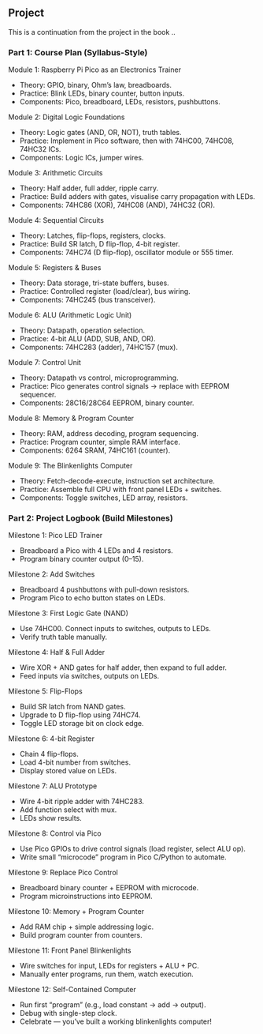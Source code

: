 
## Project

This is a continuation from the project in the book ..


### Part 1: Course Plan (Syllabus-Style)

Module 1: Raspberry Pi Pico as an Electronics Trainer
- Theory: GPIO, binary, Ohm’s law, breadboards.
- Practice: Blink LEDs, binary counter, button inputs.
- Components: Pico, breadboard, LEDs, resistors, pushbuttons.

Module 2: Digital Logic Foundations
- Theory: Logic gates (AND, OR, NOT), truth tables.
- Practice: Implement in Pico software, then with 74HC00, 74HC08, 74HC32 ICs.
- Components: Logic ICs, jumper wires.

Module 3: Arithmetic Circuits
- Theory: Half adder, full adder, ripple carry.
- Practice: Build adders with gates, visualise carry propagation with LEDs.
- Components: 74HC86 (XOR), 74HC08 (AND), 74HC32 (OR).

Module 4: Sequential Circuits
- Theory: Latches, flip-flops, registers, clocks.
- Practice: Build SR latch, D flip-flop, 4-bit register.
- Components: 74HC74 (D flip-flop), oscillator module or 555 timer.

Module 5: Registers & Buses
- Theory: Data storage, tri-state buffers, buses.
- Practice: Controlled register (load/clear), bus wiring.
- Components: 74HC245 (bus transceiver).

Module 6: ALU (Arithmetic Logic Unit)
- Theory: Datapath, operation selection.
- Practice: 4-bit ALU (ADD, SUB, AND, OR).
- Components: 74HC283 (adder), 74HC157 (mux).

Module 7: Control Unit
- Theory: Datapath vs control, microprogramming.
- Practice: Pico generates control signals → replace with EEPROM sequencer.
- Components: 28C16/28C64 EEPROM, binary counter.

Module 8: Memory & Program Counter
- Theory: RAM, address decoding, program sequencing.
- Practice: Program counter, simple RAM interface.
- Components: 6264 SRAM, 74HC161 (counter).

Module 9: The Blinkenlights Computer
- Theory: Fetch-decode-execute, instruction set architecture.
- Practice: Assemble full CPU with front panel LEDs + switches.
- Components: Toggle switches, LED array, resistors.



### Part 2: Project Logbook (Build Milestones)

Milestone 1: Pico LED Trainer
- Breadboard a Pico with 4 LEDs and 4 resistors.
- Program binary counter output (0–15).

Milestone 2: Add Switches
- Breadboard 4 pushbuttons with pull-down resistors.
- Program Pico to echo button states on LEDs.

Milestone 3: First Logic Gate (NAND)
- Use 74HC00. Connect inputs to switches, outputs to LEDs.
- Verify truth table manually.

Milestone 4: Half & Full Adder
- Wire XOR + AND gates for half adder, then expand to full adder.
- Feed inputs via switches, outputs on LEDs.

Milestone 5: Flip-Flops
- Build SR latch from NAND gates.
- Upgrade to D flip-flop using 74HC74.
- Toggle LED storage bit on clock edge.

Milestone 6: 4-bit Register
- Chain 4 flip-flops.
- Load 4-bit number from switches.
- Display stored value on LEDs.

Milestone 7: ALU Prototype
- Wire 4-bit ripple adder with 74HC283.
- Add function select with mux.
- LEDs show results.

Milestone 8: Control via Pico
- Use Pico GPIOs to drive control signals (load register, select ALU op).
- Write small “microcode” program in Pico C/Python to automate.

Milestone 9: Replace Pico Control
- Breadboard binary counter + EEPROM with microcode.
- Program microinstructions into EEPROM.

Milestone 10: Memory + Program Counter
- Add RAM chip + simple addressing logic.
- Build program counter from counters.

Milestone 11: Front Panel Blinkenlights
- Wire switches for input, LEDs for registers + ALU + PC.
- Manually enter programs, run them, watch execution.

Milestone 12: Self-Contained Computer
- Run first “program” (e.g., load constant → add → output).
- Debug with single-step clock.
- Celebrate — you’ve built a working blinkenlights computer!
